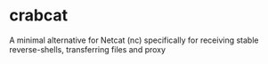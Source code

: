# crabcat
A minimal alternative for Netcat (nc) specifically for receiving stable reverse-shells, transferring files and proxy
